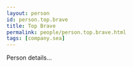 ```yaml
---
layout: person
id: person.top.brave
title: Top Brave
permalink: people/person.top.brave.html
tags: [company.sea]
---
```


Person details...
